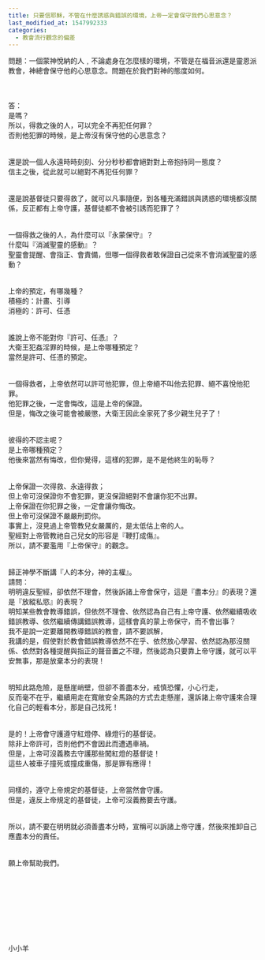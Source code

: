 ```yaml
---
title: 只要信耶穌，不管在什麼誘惑與錯誤的環境，上帝一定會保守我們心思意念？
last_modified_at: 1547992333
categories:
  - 教會流行觀念的偏差
---
```


問題：一個蒙神悅納的人﹐不論處身在怎麼樣的環境，不管是在福音派還是靈恩派教會，神總會保守他的心思意念。問題在於我們對神的態度如何。<br><!--more--><br><br><br>答：<br>是嗎？<br>所以，得救之後的人，可以完全不再犯任何罪？<br>否則他犯罪的時候，是上帝沒有保守他的心思意念？<br><br><br>還是說一個人永遠時時刻刻、分分秒秒都會絕對對上帝抱持同一態度？<br>信主之後，從此就可以絕對不再犯任何罪？<br><br><br>還是說基督徒只要得救了，就可以凡事隨便，到各種充滿錯誤與誘惑的環境都沒關係，反正都有上帝守護，基督徒都不會被引誘而犯罪了？<br><br><br>一個得救之後的人，為什麼可以『永蒙保守』？<br>什麼叫『消滅聖靈的感動』？<br>聖靈會提醒、會指正、會責備，但哪一個得救者敢保證自己從來不會消滅聖靈的感動？<br><br> <br>上帝的預定，有哪幾種？<br>積極的：計畫、引導<br>消極的：許可、任憑<br><br><br>誰說上帝不能對你『許可、任憑』？<br>大衛王犯姦淫罪的時候，是上帝哪種預定？<br>當然是許可、任憑的預定。<br><br><br>一個得救者，上帝依然可以許可他犯罪，但上帝絕不叫他去犯罪、絕不喜悅他犯罪。<br>他犯罪之後，一定會悔改，這是上帝的保證。<br>但是，悔改之後可能會被嚴懲，大衛王因此全家死了多少親生兒子了！<br><br> <br>彼得的不認主呢？<br>是上帝哪種預定？<br>他後來當然有悔改，但你覺得，這樣的犯罪，是不是他終生的恥辱？<br><br> <br>上帝保證一次得救、永遠得救；<br>但上帝可沒保證你不會犯罪，更沒保證絕對不會讓你犯不出罪。<br>上帝保證在你犯罪之後，一定會讓你悔改。<br>但上帝可沒保證不嚴嚴刑罰你。<br>事實上，沒見過上帝管教兒女嚴厲的，是太低估上帝的人。<br>聖經對上帝管教祂自己兒女的形容是『鞭打成傷』。<br>所以，請不要濫用『上帝保守』的觀念。<br><br> <br>歸正神學不斷講『人的本分，神的主權』。<br>請問：<br>明明違反聖經，卻依然不理會，然後訴諸上帝會保守，這是『盡本分』的表現？還是『放縱私慾』的表現？<br>明知某些教會教導錯誤，但依然不理會、依然認為自己有上帝守護、依然繼續吸收錯誤教導、依然繼續傳講錯誤教導，這樣會真的蒙上帝保守，而不會出事？<br>我不是說一定要離開教導錯誤的教會，請不要誤解，<br>我講的是，假使對於教會錯誤教導依然不在乎、依然放心學習、依然認為那沒關係、依然對各種提醒與指正的聲音置之不理，然後認為只要靠上帝守護，就可以平安無事，那是放棄本分的表現！<br><br><br>明知此路危險，是懸崖峭壁，但卻不善盡本分，戒慎恐懼，小心行走，<br>反而毫不在乎，繼續用走在寬敞安全馬路的方式去走懸崖，還訴諸上帝守護來合理化自己的輕看本分，那是自己找死！<br><br><br>是的！上帝會守護遵守紅燈停、綠燈行的基督徒。<br>除非上帝許可，否則他們不會因此而遭遇車禍。<br>但是，上帝可沒義務去守護那些闖紅燈的基督徒！<br>這些人被車子撞死或撞成重傷，那是罪有應得！<br><br><br>同樣的，遵守上帝規定的基督徒，上帝當然會守護。<br>但是，違反上帝規定的基督徒，上帝可沒義務要去守護。<br><br><br>所以，請不要在明明就必須善盡本分時，宣稱可以訴諸上帝守護，然後來推卸自己應盡本分的責任。<br><br><br>願上帝幫助我們。<br><br><br><br><br><br><br><br><br><br>小小羊<br><br><br><br><br><br><br><br><br><br><br><br><br><br><br> <br><br>
